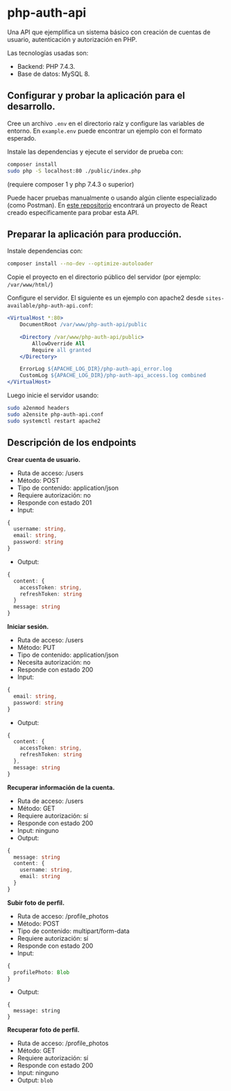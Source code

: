 # php-auth-api

Una API que ejemplifica un sistema básico con creación de cuentas de usuario, autenticación y autorización en PHP.

Las tecnologías usadas son:
* Backend: PHP 7.4.3.
* Base de datos: MySQL 8.


## Configurar y probar la aplicación para el desarrollo.

Cree un archivo `.env` en el directorio raíz y configure las variables de entorno. En `example.env` puede encontrar un ejemplo con el formato esperado.

Instale las dependencias y ejecute el servidor de prueba con:
```sh
composer install
sudo php -S localhost:80 ./public/index.php
```
(requiere composer 1 y php 7.4.3 o superior)

Puede hacer pruebas manualmente o usando algún cliente especializado (como Postman). En [este repositorio](github.com/conjunto-solucion/react-auth-client) encontrará un proyecto de React creado específicamente para probar esta API.

## Preparar la aplicación para producción.

Instale dependencias con:
```sh
composer install --no-dev --optimize-autoloader
```

Copie el proyecto en el directorio público del servidor (por ejemplo: `/var/www/html/`)

Configure el servidor. El siguiente es un ejemplo con apache2 desde `sites-available/php-auth-api.conf`:
```apache
<VirtualHost *:80>
    DocumentRoot /var/www/php-auth-api/public

    <Directory /var/www/php-auth-api/public>
        AllowOverride All
        Require all granted
    </Directory>

    ErrorLog ${APACHE_LOG_DIR}/php-auth-api_error.log
    CustomLog ${APACHE_LOG_DIR}/php-auth-api_access.log combined
</VirtualHost>
```
Luego inicie el servidor usando:
```sh
sudo a2enmod headers
sudo a2ensite php-auth-api.conf
sudo systemctl restart apache2
```


## Descripción de los endpoints

**Crear cuenta de usuario.**
* Ruta de acceso: /users
* Método: POST
* Tipo de contenido: application/json
* Requiere autorización: no
* Responde con estado 201
* Input:
```ts
{
  username: string,
  email: string,
  password: string
}
```
* Output:
```ts
{
  content: {
    accessToken: string,
    refreshToken: string
  }
  message: string
}
```

**Iniciar sesión.**
* Ruta de acceso: /users
* Método: PUT
* Tipo de contenido: application/json
* Necesita autorización: no
* Responde con estado 200
* Input:
```ts
{
  email: string,
  password: string
}
```
* Output:
```ts
{
  content: {
    accessToken: string,
    refreshToken: string
  },
  message: string 
}
```

**Recuperar información de la cuenta.**
* Ruta de acceso: /users
* Método: GET
* Requiere autorización: sí
* Responde con estado 200
* Input: ninguno
* Output:
```ts
{
  message: string
  content: {
    username: string,
    email: string
  }
}


```
**Subir foto de perfil.**
* Ruta de acceso: /profile_photos
* Método: POST
* Tipo de contenido: multipart/form-data
* Requiere autorización: sí
* Responde con estado 200
* Input:
```ts
{
  profilePhoto: Blob
}
```
* Output:
```
{
  message: string
}
```

**Recuperar foto de perfil.**
* Ruta de acceso: /profile_photos
* Método: GET
* Requiere autorización: sí
* Responde con estado 200
* Input: ninguno
* Output: `blob`